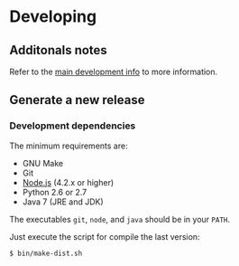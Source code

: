 # Developing

## Additonals notes

Refer to the [main development info](https://github.com/mapgears/ol3-google-maps/blob/master/DEVELOPING.md) to more information.


## Generate a new release

### Development dependencies

The minimum requirements are:

* GNU Make
* Git
* [Node.js](http://nodejs.org/) (4.2.x or higher)
* Python 2.6 or 2.7
* Java 7 (JRE and JDK)

The executables `git`, `node`, and `java` should be in your `PATH`.

Just execute the script for compile the last version:

    $ bin/make-dist.sh
